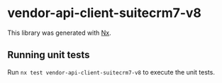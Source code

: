 # vendor-api-client-suitecrm7-v8

This library was generated with [Nx](https://nx.dev).

## Running unit tests

Run `nx test vendor-api-client-suitecrm7-v8` to execute the unit tests.
